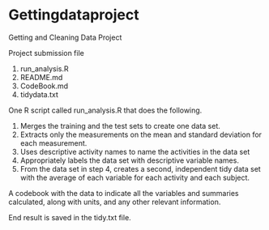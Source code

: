 # Gettingdataproject

Getting and Cleaning Data Project

Project submission file

 1. run_analysis.R
 2. README.md
 3. CodeBook.md
 4. tidydata.txt

One R script called run_analysis.R that does the following.

 1. Merges the training and the test sets to create one data set.
 2. Extracts only the measurements on the mean and standard deviation for each measurement.
 3. Uses descriptive activity names to name the activities in the data set
 4. Appropriately labels the data set with descriptive variable names.
 5. From the data set in step 4, creates a second, independent tidy data set with the average of each variable for each activity and each subject.

A codebook with the data to indicate all the variables and summaries calculated, along with units, and any other relevant information.

End result is saved in the tidy.txt file. 
